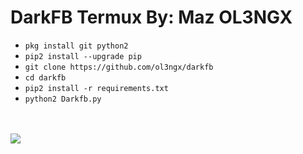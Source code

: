 # DarkFB Termux By: Maz OL3NGX

<ul>
<li><code>pkg install git python2</code></li>
<li><code>pip2 install --upgrade pip</code></li>
<li><code>git clone https://github.com/ol3ngx/darkfb</code></li>
<li><code>cd darkfb</code></li>
<li><code>pip2 install -r requirements.txt</code></li>
<li><code>python2 Darkfb.py</code></li>
</ul>
<br />
<br />
<img src="https://github.com/ol3ngx/darkfb/blob/master/Screenshot_2020-07-01-22-05-00-89.jpg" />
